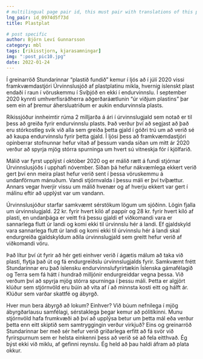 ```yaml
---
# multilingual page pair id, this must pair with translations of this page. (This name must be unique)
lng_pair: id_0974d5f73d
title: Plastplat

# post specific
author: Björn Leví Gunnarsson
category: mbl
tags: [rikisstjorn, kjarasamningar]
img: ":post_pic10.jpg"
date: 2022-01-24
---
```


Í greinarröð Stundarinnar “plastið fundið” kemur í ljós að í júlí 2020 vissi framkvæmdastjóri Úrvinnslusjóð af plastplatinu mikla, hvernig íslenskt plast endaði í raun í vöruskemmu í Svíþjóð en ekki í endurvinnslu. Í september 2020 kynnti umhverfisráðherra aðgerðaráætlunin “úr viðjum plastins” þar sem ein af þremur áhersluatriðum er aukin endurvinnsla plasts. 

Ríkissjóður innheimtir rúma 2 milljarða á ári í úrvinnslugjald sem notað er til þess að greiða fyrir endurvinnslu plasts. Það verður því að segjast að það eru stórkostleg svik við alla sem greiða þetta gjald í góðri trú um að verið sé að kaupa endurvinnslu fyrir þetta gjald. Í ljósi þess að framkvæmdastjóri opinberrar stofnunnar hefur vitað af þessum vanda síðan um mitt ár 2020 verður að spyrja mjög stórra spurninga um hvert sú vitneskja fór í kjölfarið. 

Málið var fyrst upplýst í október 2020 og er málið rætt á fundi stjórnar Úrvinnslusjóðs í upphafi nóvember. Síðan þá hefur nákvæmlega ekkert verið gert því enn meira plast hefur verið sent í þessa vöruskemmu á undanförnum mánuðum. Vandi stjórnvalda í þessu máli er því tvíþættur. Annars vegar hverjir vissu um málið hvenær og af hverju ekkert var gert í málinu eftir að upplýst var um vandann.

Úrvinnslusjóður starfar samkvæmt sérstökum lögum um sjóðinn. Lögin fjalla um úrvinnslugjald. 22 kr. fyrir hvert kíló af pappír og 28 kr. fyrir hvert kíló af plasti, en undanþága er veitt frá þessu gjaldi ef viðkomandi vara er sannarlega flutt úr landi og komi ekki til úrvinnslu hér á landi. Ef  gjaldskyld vara sannarlega flutt úr landi og komi ekki til úrvinnslu hér á landi skal endurgreiða gjaldskyldum aðila úrvinnslugjald sem greitt hefur verið af viðkomandi vöru. 

Það lítur því út fyrir að hér geti einhver verið í ágætis málum að taka við plasti, flytja það út og fá endurgreiðslu úrvinnslugjalds fyrir. Samkvæmt frétt Stundarinnar eru það íslensku endurvinnslufyrirtækin Íslenska gámafélagið og Terra sem fá hátt í hundrað milljónir endurgreiddar vegna þessa. Við verðum því að spyrja mjög stórra spurninga í þessu máli. Þetta er algjört klúður sem stjórnvöld eru búin að vita af í að minnsta kosti eitt og hálft ár. Klúður sem varðar skattfé og ábyrgð. 

Hver mun bera ábyrgð að lokum? Einhver? Við búum nefnilega í mjög ábyrgðarlausu samfélagi, sérstaklega þegar kemur að pólitíkinni. Munu stjórnvöld hafa frumkvæði að því að upplýsa betur um þetta mál eða verður þetta enn eitt skiptið sem samtryggingin verður virkjuð? Eins og greinarröð Stundarinnar ber með sér hefur verið gríðarlega erfitt að fá svör við fyrirspurnum sem er helsta einkenni þess að verið sé að fela eitthvað. Ég býst ekki við miklu, af gefinni reynslu. Ég held að þau haldi áfram að plata okkur.
